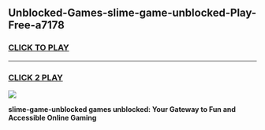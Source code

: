 
## Unblocked-Games-slime-game-unblocked-Play-Free-a7178
<h3>
<a href="https://premium76.site?title=slime-game-unblocked&ref=09A">CLICK TO PLAY</a></h3>
<hr>

<h3>
<a href="https://premium76.site?title=slime-game-unblocked&ref=09A">CLICK 2 PLAY</a>
  
</h3>

<a href="https://premium76.site?title=slime-game-unblocked&ref=09A"><img src="https://clearcache.store/games.png"></a>


**slime-game-unblocked games unblocked: Your Gateway to Fun and Accessible Online Gaming**
